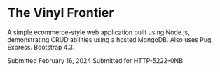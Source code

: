 # The Vinyl Frontier
A simple ecommerce-style web application built using Node.js, demonstrating CRUD abilities using a hosted MongoDB. Also uses Pug, Express. Bootstrap 4.3.

Submitted February 16, 2024
Submitted for HTTP-5222-0NB